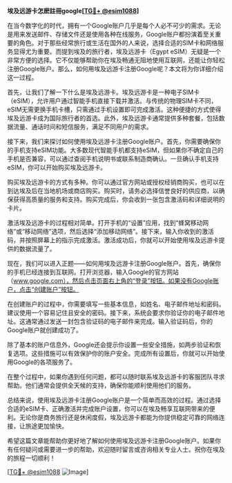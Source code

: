 **埃及远游卡怎麽註冊google[[TG💪+ @esim1088](https://t.me/s/esim1088)]**

在当今数字化的时代，拥有一个Google账户几乎是每个人必不可少的需求。无论是用来发送邮件、存储文件还是使用各种在线服务，Google账户都扮演着至关重要的角色。对于那些经常旅行或生活在国外的人来说，选择合适的SIM卡和网络服务显得尤为重要。而提到埃及的旅行者，埃及远游卡（Egypt eSIM）无疑是一个非常方便的选择。它不仅能够帮助你在埃及畅通无阻地使用互联网，还能让你轻松注册Google账户。那么，如何用埃及远游卡注册Google呢？本文将为你详细介绍这一过程。

首先，让我们了解一下什么是埃及远游卡。埃及远游卡是一种电子SIM卡（eSIM），允许用户通过智能手机直接下载并激活。与传统的物理SIM卡不同，eSIM无需更换手机卡槽，只需通过手机设置即可完成激活。这种便捷的方式使得埃及远游卡成为国际旅行者的首选。此外，埃及远游卡通常提供多种套餐，包括数据流量、通话时间和短信服务，满足不同用户的需求。

接下来，我们来探讨如何使用埃及远游卡注册Google账户。首先，你需要确保你的手机支持eSIM功能。大多数现代智能手机都支持eSIM，但如果你不确定自己的手机是否兼容，可以通过查阅手机说明书或联系制造商确认。一旦确认手机支持eSIM，你可以开始购买埃及远游卡。

购买埃及远游卡的方式有多种。你可以通过官方网站或授权经销商购买，也可以在到达埃及后在当地机场或商店购买。购买时，请务必选择信誉良好的供应商，以确保获得高质量的服务和支持。购买完成后，你会收到一张包含激活码和详细说明的卡片。

激活埃及远游卡的过程相对简单。打开手机的“设置”应用，找到“蜂窝移动网络”或“移动网络”选项，然后选择“添加移动网络”。接下来，输入你收到的激活码，并按照屏幕上的指示完成激活。激活成功后，你就可以开始使用埃及远游卡提供的数据流量了。

现在，我们可以进入正题——如何用埃及远游卡注册Google账户。首先，确保你的手机已经连接到互联网。打开浏览器，输入Google的官方网站（www.google.com），然后点击页面右上角的“登录”按钮。如果没有Google账户，点击“创建账户”按钮。

在创建账户的过程中，你需要填写一些基本信息，如姓名、电子邮件地址和密码。建议使用一个容易记住且安全的密码。接下来，系统会要求你验证你的电子邮件地址。这通常通过发送一封包含验证码的电子邮件来完成。输入验证码后，你的Google账户就创建成功了。

除了基本的账户信息外，Google还会提示你设置一些安全措施，如两步验证和恢复选项。这些措施可以有效保护你的账户安全。完成所有设置后，你就可以开始使用Google的各项服务了。

在整个过程中，如果你遇到任何问题，都可以随时联系埃及远游卡的客服团队寻求帮助。他们通常会提供全天候的支持，确保你能顺利使用他们的服务。

总结来说，使用埃及远游卡注册Google账户是一个简单而高效的过程。通过选择合适的eSIM卡、正确激活并完成账户设置，你可以在埃及畅享互联网带来的便利。无论你是商务旅行还是休闲度假，埃及远游卡都能为你提供稳定可靠的网络连接，让旅途更加愉快。

希望这篇文章能帮助你更好地了解如何使用埃及远游卡注册Google账户。如果你有任何疑问或需要进一步的帮助，欢迎随时留言或咨询相关专业人士。祝你在埃及的旅程一切顺利！

[[TG💪+ @esim1088](https://t.me/s/esim1088) ![Image](https://i.postimg.cc/4NQfJmqS/Snipaste-2025-05-13-00-14-12.png)]